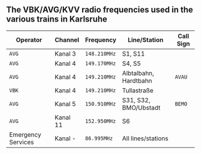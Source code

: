 ## The VBK/AVG/KVV radio frequencies used in the various trains in Karlsruhe

|Operator| Channel |   Frequency  | Line/Station | Call Sign |
|--------|---------|--------------|--------------|-----------|
| `AVG`  | Kanal 3 | `148.210MHz` | S1, S11      |           |
| `AVG`  | Kanal 4 | `149.170MHz` | S4, S5       |           |
| `AVG`  | Kanal 4 | `149.210MHz` | Albtalbahn, Hardtbahn | `AVAU` |
| `VBK`  | Kanal 4 | `149.210MHz` | Tullastraße  |           |
| `AVG`  | Kanal 5 | `150.910MHz` | S31, S32, BMO/Ubstadt  | `BEMO` |
| `AVG`  | Kanal 11| `152.950MHz` | S6           |           |
|Emergency Services|Kanal -|`86.995MHz`|All lines/stations|  |
